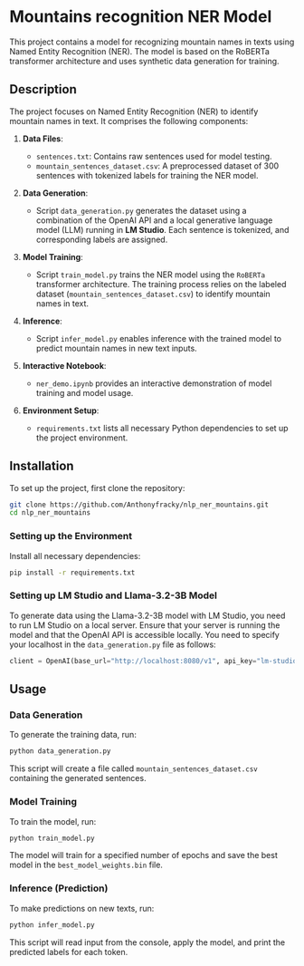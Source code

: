 # Mountains recognition NER Model

This project contains a model for recognizing mountain names in texts using Named Entity Recognition (NER). The model is based on the RoBERTa transformer architecture and uses synthetic data generation for training.

## Description

The project focuses on Named Entity Recognition (NER) to identify mountain names in text. It comprises the following components:

1.  **Data Files**:
    
    - `sentences.txt`: Contains raw sentences used for model testing.
    - `mountain_sentences_dataset.csv`: A preprocessed dataset of 300 sentences with tokenized labels for training the NER model.
2. **Data Generation**:
    
    - Script `data_generation.py` generates the dataset using a combination of the OpenAI API and a local generative language model (LLM) running in **LM Studio**. Each sentence is tokenized, and corresponding labels are assigned.
3. **Model Training**:
    
    - Script `train_model.py` trains the NER model using the `RoBERTa` transformer architecture. The training process relies on the labeled dataset (`mountain_sentences_dataset.csv`) to identify mountain names in text.
4. **Inference**:
    
    - Script `infer_model.py` enables inference with the trained model to predict mountain names in new text inputs.
5. **Interactive Notebook**:
    
    - `ner_demo.ipynb` provides an interactive demonstration of model training and model usage.
6. **Environment Setup**:
    
    - `requirements.txt` lists all necessary Python dependencies to set up the project environment.

## Installation

To set up the project, first clone the repository:

```bash
git clone https://github.com/Anthonyfracky/nlp_ner_mountains.git
cd nlp_ner_mountains
```

### Setting up the Environment

Install all necessary dependencies:

```bash
pip install -r requirements.txt
```

### Setting up LM Studio and Llama-3.2-3B Model

To generate data using the Llama-3.2-3B model with LM Studio, you need to run LM Studio on a local server. Ensure that your server is running the model and that the OpenAI API is accessible locally. You need to specify your localhost in the `data_generation.py` file as follows:

```python
client = OpenAI(base_url="http://localhost:8080/v1", api_key="lm-studio")
```

## Usage

### Data Generation

To generate the training data, run:

```bash
python data_generation.py
```

This script will create a file called `mountain_sentences_dataset.csv` containing the generated sentences.

### Model Training

To train the model, run:

```bash
python train_model.py
```

The model will train for a specified number of epochs and save the best model in the `best_model_weights.bin` file.

### Inference (Prediction)

To make predictions on new texts, run:
```bash
python infer_model.py
```

This script will read input from the console, apply the model, and print the predicted labels for each token.